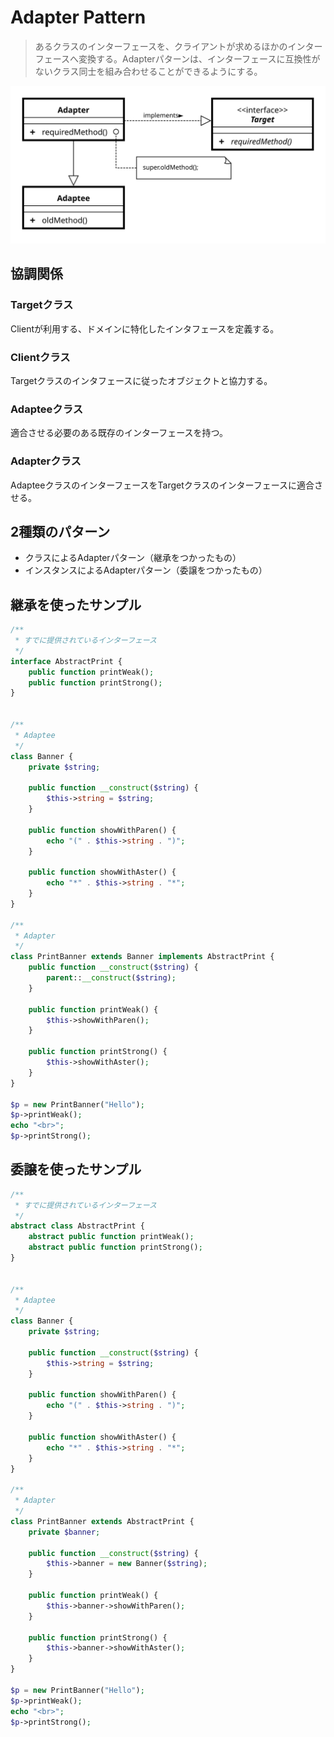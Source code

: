 # Adapter Pattern

> あるクラスのインターフェースを、クライアントが求めるほかのインターフェースへ変換する。Adapterパターンは、インターフェースに互換性がないクラス同士を組み合わせることができるようにする。

![adapter-pattern](./img/Adapter_using_inheritance_UML_class_diagram.svg)


## 協調関係

### Targetクラス

Clientが利用する、ドメインに特化したインタフェースを定義する。

### Clientクラス

Targetクラスのインタフェースに従ったオブジェクトと協力する。

### Adapteeクラス

適合させる必要のある既存のインターフェースを持つ。

### Adapterクラス

AdapteeクラスのインターフェースをTargetクラスのインターフェースに適合させる。

## 2種類のパターン

- クラスによるAdapterパターン（継承をつかったもの）
- インスタンスによるAdapterパターン（委譲をつかったもの）

## 継承を使ったサンプル

```php
/**
 * すでに提供されているインターフェース
 */
interface AbstractPrint {
    public function printWeak();
    public function printStrong();
}


/**
 * Adaptee
 */
class Banner {
    private $string;

    public function __construct($string) {
        $this->string = $string;
    }

    public function showWithParen() {
        echo "(" . $this->string . ")";
    }

    public function showWithAster() {
        echo "*" . $this->string . "*";
    }
}

/**
 * Adapter
 */
class PrintBanner extends Banner implements AbstractPrint {
    public function __construct($string) {
        parent::__construct($string);
    }

    public function printWeak() {
        $this->showWithParen();
    }

    public function printStrong() {
        $this->showWithAster();
    }
}

$p = new PrintBanner("Hello");
$p->printWeak();
echo "<br>";
$p->printStrong();
```

## 委譲を使ったサンプル

```php
/**
 * すでに提供されているインターフェース
 */
abstract class AbstractPrint {
    abstract public function printWeak();
    abstract public function printStrong();
}


/**
 * Adaptee
 */
class Banner {
    private $string;

    public function __construct($string) {
        $this->string = $string;
    }

    public function showWithParen() {
        echo "(" . $this->string . ")";
    }

    public function showWithAster() {
        echo "*" . $this->string . "*";
    }
}

/**
 * Adapter
 */
class PrintBanner extends AbstractPrint {
    private $banner;

    public function __construct($string) {
        $this->banner = new Banner($string);
    }

    public function printWeak() {
        $this->banner->showWithParen();
    }

    public function printStrong() {
        $this->banner->showWithAster();
    }
}

$p = new PrintBanner("Hello");
$p->printWeak();
echo "<br>";
$p->printStrong();
```